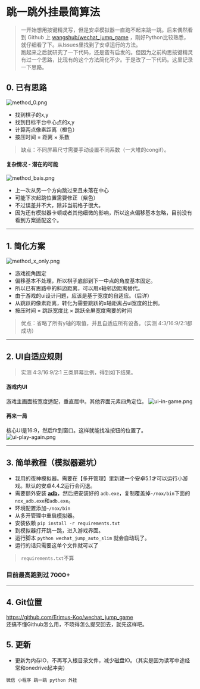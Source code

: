 # 跳一跳外挂最简算法

> 一开始想用按键精灵写，但是安卓模拟器一直跑不起来跳一跳。后来偶然看到 Github 上 [wangshub/wechat_jump_game](https://github.com/wangshub/wechat_jump_game) ，刚好Python比较熟悉，就仔细看了下。从Issues里找到了安卓运行的方法。  
> 跑起来之后就研究了一下代码，还是蛮有启发的。但因为之前构思按键精灵有过一个思路，比现有的这个方法简化不少。于是改了一下代码。这里记录一下思路。

## 0. 已有思路
![method_0.png](http://upload-images.jianshu.io/upload_images/1980018-d297600443cb445c.png?imageMogr2/auto-orient/strip%7CimageView2/2/w/1240)  

- 找到棋子的x,y
- 找到目标平台中心点的x,y
- 计算两点像素距离（橙色）
- 按压时间 = 距离 × 系数

> 缺点：不同屏幕尺寸需要手动设置不同系数（一大堆的congif）。

#### 复杂情况 - 潜在的可能
![method_bais.png](http://upload-images.jianshu.io/upload_images/1980018-27074b9ad1146506.png?imageMogr2/auto-orient/strip%7CimageView2/2/w/1240)

- 上一次从另一个方向跳过来且未落在中心
- 可能下次起跳位置需要修正（紫色）
- 不过误差并不大，除非当前格子很大。
- 因为还有模拟器卡顿或者其他细微的影响，所以这点偏移基本忽略，目前没有看到方案适配这个。

---

## 1. 简化方案
![method_x_only.png](http://upload-images.jianshu.io/upload_images/1980018-2a6013736ae61f66.png?imageMogr2/auto-orient/strip%7CimageView2/2/w/1240)

- 游戏视角固定
- 偏移基本不处理，所以棋子底部到下一中点的角度基本固定。
- 所以已有思路中的斜边距离，可以用x轴邻边距离替代。
- 由于游戏的ui设计问题，应该是基于宽度的自适应。（后详）
- 从跳跃的像素距离，转化为需要跳跃的x轴距离占ui宽度的比例。
- 按压时间 = 跳跃宽度比 × 跳跃全屏宽度需要的时间

> 优点：省略了所有y轴的取值，并且自适应所有设备。（实测 4:3/16:9/2:1都成功）

---

## 2. UI自适应规则
>实测 4:3/16:9/2:1 三类屏幕比例，得到如下结果。

#### 游戏内UI
游戏主画面按宽度适配，垂直居中。其他界面元素四角定位。
![ui-in-game.png](http://upload-images.jianshu.io/upload_images/1980018-cfb438666a02b16e.png?imageMogr2/auto-orient/strip%7CimageView2/2/w/1240)

#### 再来一局
核心UI是16:9，然后fit到窗口。这样就能找准按钮的位置了。
![ui-play-again.png](http://upload-images.jianshu.io/upload_images/1980018-e8d6080d2319dc86.png?imageMogr2/auto-orient/strip%7CimageView2/2/w/1240)

---

## 3. 简单教程（模拟器避坑）
- 我用的夜神模拟器。需要在【多开管理】里新建一个安卓5.1才可以运行小游戏。默认的安卓4.4.2运行会闪退。
- 需要额外安装 [**adb**](https://adb.clockworkmod.com/)，然后把安装好的 `adb.exe`，复制覆盖掉`~/nox/bin`下面的`nox_adb.exe`和`adb.exe`。
- 环境配置添加`~/nox/bin`
- 从多开管理中重启模拟器。
- 安装依赖 `pip install -r requirements.txt`
- 到模拟器打开跳一跳，进入游戏界面。
- 运行脚本 `python wechat_jump_auto_slim` 就会自动玩了。
- 运行的话只需要这单个文件就可以了
 
> `requirements.txt`不算

### 目前最高跑到过 7000+

---

## 4. Git位置
<https://github.com/Erimus-Koo/wechat_jump_game>  
还搞不懂Github怎么用，不晓得怎么提交回去，就先这样吧。

## 5. 更新
- 更新为内存IO，不再写入根目录文件，减少磁盘IO。（其实是因为读写中途经常和onedrive起冲突）

`微信 小程序 跳一跳 python 外挂`
